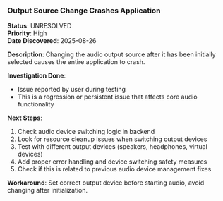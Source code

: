 ### Output Source Change Crashes Application

**Status**: UNRESOLVED  
**Priority**: High  
**Date Discovered**: 2025-08-26

**Description**: Changing the audio output source after it has been initially
selected causes the entire application to crash.

**Investigation Done**:

- Issue reported by user during testing
- This is a regression or persistent issue that affects core audio functionality

**Next Steps**:

1. Check audio device switching logic in backend
2. Look for resource cleanup issues when switching output devices
3. Test with different output devices (speakers, headphones, virtual devices)
4. Add proper error handling and device switching safety measures
5. Check if this is related to previous audio device management fixes

**Workaround**: Set correct output device before starting audio, avoid changing
after initialization.
